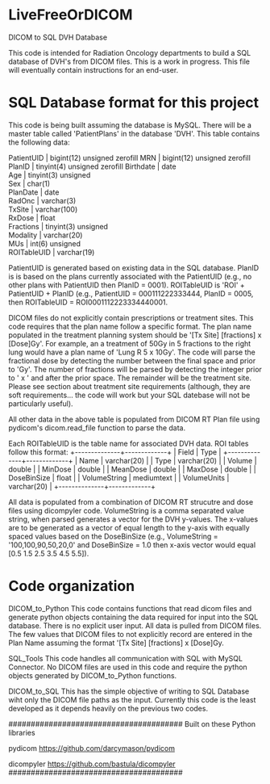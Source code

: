 # LiveFreeOrDICOM
DICOM to SQL DVH Database

This code is intended for Radiation Oncology departments to build a SQL database of DVH's from DICOM files.
This is a work in progress.  This file will eventually contain instructions for an end-user.


# SQL Database format for this project
This code is being built assuming the database is MySQL.  There will be a master table called 'PatientPlans'
in the database 'DVH'.  This table contains the following data:

PatientUID  | bigint(12) unsigned zerofill
MRN         | bigint(12) unsigned zerofill
PlanID      | tinyint(4) unsigned zerofill
Birthdate   | date                        
Age         | tinyint(3) unsigned         
Sex         | char(1)                      
PlanDate    | date                         
RadOnc      | varchar(3)                   
TxSite      | varchar(100)                 
RxDose      | float                        
Fractions   | tinyint(3) unsigned          
Modality    | varchar(20)                  
MUs         | int(6) unsigned              
ROITableUID | varchar(19)                  

PatientUID is generated based on existing data in the SQL database.  PlanID is is based on the plans currently associated with
the PatientUID (e.g., no other plans with PatientUID then PlanID = 0001). ROITableUID is  'ROI' + PatientUID + PlanID (e.g., PatientUID =
000111222333444, PlanID = 0005, then ROITableUID = ROI0001112223334440001.

DICOM files do not explicitly contain prescriptions or treatment sites.  This code requires that the plan name follow a specific format.
The plan name populated in the treatment planning system should be '[Tx Site] [fractions] x [Dose]Gy'.  For example, an a treatment of
50Gy in 5 fractions to the right lung would have a plan name of 'Lung R 5 x 10Gy'.  The code will parse the fractional dose by detecting
the number between the final space and prior to 'Gy'.  The number of fractions will be parsed by detecting the integer prior to ' x ' and
after the prior space.  The remainder will be the treatment site.  Please see section about treatment site requirements (although, they
are soft requirements... the code will work but your SQL datebase will not be particularly useful).

All other data in the above table is populated from DICOM RT Plan file using pydicom's dicom.read_file function to parse the data.

Each ROITableUID is the table name for associated DVH data.  ROI tables follow this format:
+--------------+-------------+
| Field        | Type        |
+--------------+-------------+
| Name         | varchar(20) |
| Type         | varchar(20) |
| Volume       | double      |
| MinDose      | double      |
| MeanDose     | double      |
| MaxDose      | double      |
| DoseBinSize  | float       |
| VolumeString | mediumtext  |
| VolumeUnits  | varchar(20) |
+--------------+-------------+

All data is populated from a combination of DICOM RT strucutre and dose files using dicompyler code.  VolumeString is a comma separated
value string, when parsed generates a vector for the DVH y-values.  The x-values are to be generated as a vector of equal length to the
y-axis with equally spaced values based on the DoseBinSize (e.g., VolumeString = '100,100,90,50,20,0' and DoseBinSize = 1.0 then
x-axis vector would equal [0.5 1.5 2.5 3.5 4.5 5.5]).

# Code organization
DICOM_to_Python
This code contains functions that read dicom files and generate python objects containing the data required for input into the
SQL database.  There is no explicit user input.  All data is pulled from DICOM files.  The few values that DICOM files to not explicitly
record are entered in the Plan Name assuming the format '[Tx Site] [fractions] x [Dose]Gy.

SQL_Tools
This code handles all communication with SQL with MySQL Connector.  No DICOM files are used in this code and require the python objects
generated by DICOM_to_Python functions.

DICOM_to_SQL
This has the simple objective of writing to SQL Database wiht only the DICOM file paths as the input.
Currently this code is the least developed as it depends heavily on the previous two codes.

#######################################
Built on these Python libraries

pydicom
https://github.com/darcymason/pydicom

dicompyler
https://github.com/bastula/dicompyler
#######################################

